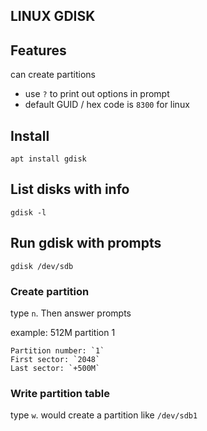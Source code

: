 ## LINUX GDISK

## Features
can create partitions
- use `?` to print out options in prompt
- default GUID / hex code is `8300` for linux

## Install
`apt install gdisk`

## List disks with info
`gdisk -l`

## Run gdisk with prompts
`gdisk /dev/sdb`

### Create partition
type `n`. Then answer prompts

example: 512M partition 1
```
Partition number: `1`
First sector: `2048`
Last sector: `+500M`
```

### Write partition table
type `w`. would create a partition like `/dev/sdb1`